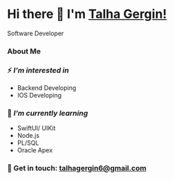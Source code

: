 # Hi there 👋 I'm [Talha Gergin!](https://github.com/talhagergin)

Software Developer

### **About Me**

### ⚡ *I’m interested in*
- Backend Developing
- IOS Developing

### 🌱 *I’m currently learning*
- SwiftUI/ UIKit
- Node.js
- PL/SQL
- Oracle Apex

### 📧 Get in touch: talhagergin6@gmail.com

